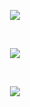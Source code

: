  <p align="center">
    <img src="https://readme-typing-svg.demolab.com?font=Fira+Code&pause=500&color=F70086&center=true&multiline=true&width=435&lines=I'm+just+some+idiot+13+year+old+kid;+++++++++++++++++Deal+with+it" /></a>  
</p>

<p>‎ </p>

<p align="center">
    <img src="https://streak-stats.demolab.com?user=Hankypoo7&theme=ambient-gradient&hide_border=true&mode=weekly" /></a>  
</p>

<p>‎ </p>

<p align="center">
 <img src="https://github-readme-stats.vercel.app/api?username=Hankypoo7&show_icons=true&theme=midnight-purple" /></a>
 </p>
